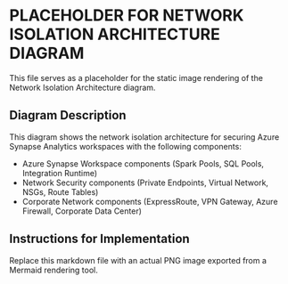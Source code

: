 # PLACEHOLDER FOR NETWORK ISOLATION ARCHITECTURE DIAGRAM

This file serves as a placeholder for the static image rendering of the Network Isolation Architecture diagram.

## Diagram Description

This diagram shows the network isolation architecture for securing Azure Synapse Analytics workspaces with the following components:

- Azure Synapse Workspace components (Spark Pools, SQL Pools, Integration Runtime)
- Network Security components (Private Endpoints, Virtual Network, NSGs, Route Tables)
- Corporate Network components (ExpressRoute, VPN Gateway, Azure Firewall, Corporate Data Center)

## Instructions for Implementation

Replace this markdown file with an actual PNG image exported from a Mermaid rendering tool.

